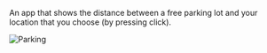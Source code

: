 An app that shows the distance between a free parking lot and your location that you choose (by pressing click).

![Parking](https://github.com/grozeageorge/closest-park-java/assets/117274465/f53815fd-485a-4fae-8747-521b6e0852c7)
